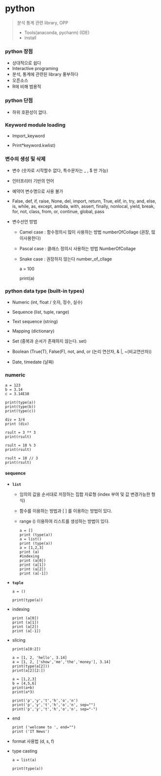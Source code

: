 # python

> 분석 통계 관련 library, OPP
> * Tools(anaconda, pycharm) (IDE)
> * install



### python 장점

- 상대적으로 쉽다
- Interactive programing
- 분석, 통계에 관련된 library 풍부하다
- 오픈소스
- R에 비해 범용적



### python 단점

- 하위 호환성이 없다.




### Keyword module loading

* Import_keyword

* Print*keyword.kwlist)



### 변수의 생성 및 삭제

* 변수 (숫자로 시작할수 없다, 특수문자는 _ , $ 만 가능)

* 인터프리터 기반의 언어
* 예약어 변수명으로 사용 불가
  
*  False, def, if, raise, None, del, import, return, True, elif, in, try, and, else, is, while, as, except, ambda, with, assert, finally, nonlocal, yield, break, for, not, class, from, or, continue, global, pass
  
* 변수선언 방법

  * Camel case : 함수정의시 많이 사용하는 방법 numberOfCollage (권장, 많이사용한다)

  * Pascal case : 클래스 정의시 사용하는 방법 NumberOfCollage

  * Snake case : 권장하지 않는다 number_of_cllage

    a = 100

    print(a)



### python data type (built-in types)

* Numeric (int, float / 숫자, 정수, 실수)

* Sequence (list, tuple, range)

* Text sequence (string)

* Mapping (dictionary)

* Set (중복과 순서가 존재하지 않는다. set)

* Boolean (True(T), False(F), not, and, or (논리 연산자, & |, ~(비교연산자))

* Date, timedate (날짜)



### numeric

```
a = 123
b = 3.14
c = 3.14E10

print(type(a))
print(type(b))
print(type(c))

div = 3/4
print (div)

rsult = 3 ** 3
print(rsult)

rsult = 10 % 3
print(rsult)

rsult = 10 // 3
print(rsult)
```



#### sequence 

* **`list`**

  * 임의의 값을 순서대로 저장하는 집합 자료형 (index 부여 및 값 변경가능한 형식)

  * 함수를 이용하는 방법과 [ ] 를 이용하는 방법이 있다.

  * range () 이용하여 리스트를 생성하는 방법이 있다.

    ```
    a = []
    print (type(a))
    a = list()
    print (type(a))
    a = [1,2,3]
    print (a)
    #indexing
    print (a[0])
    print (a[1])
    print (a[2])
    print (a[-1])
    ```

* **`tuple`**

  ```
  a = ()
  
  print(type(a))
  ```

* indexing

  ```
  print (a[0])
  print (a[1])
  print (a[2])
  print (a[-1])
  ```

* slicing

  ```
  print(a[0:2])
  
  a = [1, 2, 'hello', 3.14]
  a = [1, 2, ['show','me','the','money'], 3.14]
  print(type(a[2]))
  print(a[2][2:])
  
  a = [1,2,3]
  b = [4,5,6]
  print(a+b)
  print(a*3)
  
  print('p','y','t','h','o','n')
  print('p','y','t','h','o','n', sep="")
  print('p','y','t','h','o','n', sep="-")
  ```

* end

  ```
  print ('welcome to ', end="")
  print ('IT News')
  ```

* format  사용법 (d, s, f)

* type casting

  ```
  a = list(a)
  
  print(type(a))
  ```

  